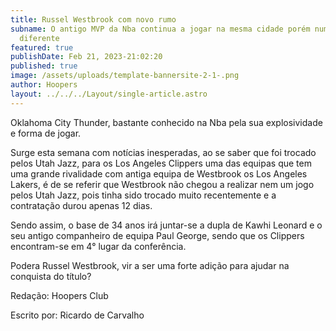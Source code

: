 ```yaml
---
title: Russel Westbrook com novo rumo
subname: O antigo MVP da Nba continua a jogar na mesma cidade porém numa equipa
  diferente
featured: true
publishDate: Feb 21, 2023-21:02:20
published: true
image: /assets/uploads/template-bannersite-2-1-.png
author: Hoopers
layout: ../../../Layout/single-article.astro
---
```

<!--StartFragment-->

Oklahoma City Thunder, bastante conhecido na Nba pela sua explosividade e forma de jogar. 

Surge esta semana com notícias inesperadas, ao se saber que foi trocado pelos Utah Jazz, para os Los Angeles Clippers uma das equipas que tem uma grande rivalidade com antiga equipa de Westbrook os Los Angeles Lakers, é de se referir que Westbrook não chegou a realizar nem um jogo pelos Utah Jazz, pois tinha sido trocado muito recentemente e a contratação durou apenas 12 dias.



Sendo assim, o base de 34 anos irá juntar-se a dupla de Kawhi Leonard e o seu antigo companheiro de equipa Paul George, sendo que os Clippers encontram-se em 4° lugar da conferência. 

Podera Russel Westbrook, vir a ser uma forte adição para ajudar na conquista do título?  

R﻿edação: Hoopers Club

E﻿scrito por: Ricardo de Carvalho

<!--EndFragment-->